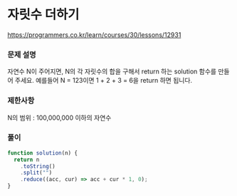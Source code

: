 # 자릿수 더하기

https://programmers.co.kr/learn/courses/30/lessons/12931

### 문제 설명

자연수 N이 주어지면, N의 각 자릿수의 합을 구해서 return 하는 solution 함수를 만들어 주세요.
예를들어 N = 123이면 1 + 2 + 3 = 6을 return 하면 됩니다.

### 제한사항

N의 범위 : 100,000,000 이하의 자연수

### 풀이

```js
function solution(n) {
  return n
    .toString()
    .split("")
    .reduce((acc, cur) => acc + cur * 1, 0);
}
```
